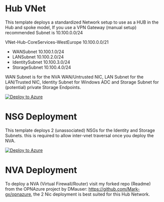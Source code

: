 # Hub VNet

This template deploys a standardized Network setup to use as a HUB in the Hub and spoke model, If you use a VPN Gateway (manual setup) recommended Subnet is 10.100.0.0/24

VNet-Hub-CoreServices-WestEurope 10.100.0.0/21
* WANSubnet 10.100.1.0/24
* LANSubnet 10.100.2.0/24
* IdentitySubnet 10.100.3.0/24
* StorageSubnet 10.100.4.0/24

WAN Subnet is for the NVA WAN/Untrusted NIC, LAN Subnet for the LAN/Trusted NIC, Identity Subnet for Windows ADC and Storage Subnet for (potential) private Storage Endpoints.



[![Deploy to Azure](https://aka.ms/deploytoazurebutton)](https://portal.azure.com/#create/Microsoft.Template/uri/https%3A%2F%2Fraw.githubusercontent.com%2FMark-gx%2FAzureTemplates%2Fmain%2FVirtualNetworks%2FVNet-Hub-Networking%2Ftemplate.json)

# NSG Deployment

This template deploys 2 (unassociated) NSGs for the Identity and Storage Subnets. this is required to allow inter-vnet traversal once you deploy the NVA.


[![Deploy to Azure](https://aka.ms/deploytoazurebutton)](https://portal.azure.com/#create/Microsoft.Template/uri/https%3A%2F%2Fraw.githubusercontent.com%2FMark-gx%2FAzureTemplates%2Fmain%2FVirtualNetworks%2FNSG-HUB-AI1%2FNsg.json)

# NVA Deployment

To deploy a NVA (Virtual Firewall/Router) visit my forked repo (Readme) from the OPNAzure project by DMauser: https://github.com/Mark-gx/opnazure, the 2 Nic deployment is best suited for this Hub Network.

